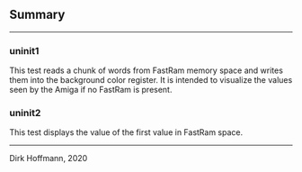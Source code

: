## Summary
---

### uninit1

This test reads a chunk of words from FastRam memory space and writes them into the background color register. It is intended to visualize the values seen by the Amiga if no FastRam is present.

### uninit2

This test displays the value of the first value in FastRam space.

---
Dirk Hoffmann, 2020
